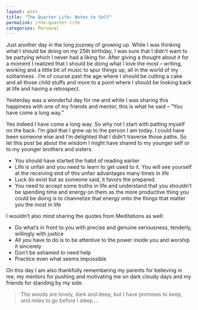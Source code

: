 ```yaml
---
layout: post
title: "The Quarter Life: Notes to Self"
permalink: /the-quarter-life
categories: Personal
---
```


Just another day in the long journey of growing up. While I was thinking what I should be doing on my 25th birthday, I was sure that I didn’t want to be partying which I never had a liking for. After giving a thought about it for a moment I realized that I should be doing what I love the most – writing, working and a little bit of music to spur things up, all in the world of my solitariness . I’m of course past the age where I should be cutting a cake and all those child stuffs and more to a point where I should be looking back at life and having a retrospect.

Yesterday was a wonderful day for me and while I was sharing this happiness with one of my friends and mentor, this is what he said –  “You  have come a long way.”

Yes indeed I have come a long way. So why not I start with patting myself on the back. I’m glad that I grew up to the person I am today. I could have been someone else and I’m delighted that I didn’t traverse those paths. So let this post be about the wisdom I might have shared to my younger self or to my younger brothers and sisters.

- You should have started the habit of reading earlier
- Life is unfair and you need to learn to get used to it. You will see yourself at the receiving end of this unfair advantages many times in life
- Luck do exist but as someone said, it favors the prepared.
- You need to accept some truths in life and understand that you shouldn’t be spending time and energy on them as the more productive thing you could be doing is to channelize that energy onto the things that matter you the most in life

I wouldn’t also mind sharing the quotes from Meditations as well:

- Do what’s in front to you with precise and genuine seriousness, tenderly, willingly with justice
- All you have to do is to be attentive to the power inside you and worship it sincerely
- Don’t be ashamed to need help
- Practice even what seems impossible

On this day I am also thankfully remembering my parents for believing in me, my mentors for pushing and motivating me on dark cloudy days and my friends for standing by my side.

> The woods are lovely, dark and deep, but I have promises to keep, and miles to go before I sleep….
